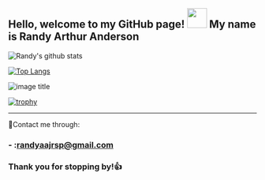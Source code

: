 ## Hello, welcome to my GitHub page! <img src="https://media.giphy.com/media/EyNKj9eV7PYys/giphy.gif" width="40px"> My name is Randy Arthur Anderson
![Randy's github stats](https://github-readme-stats.vercel.app/api?username=randyaajr&show_icons=true&theme=dark)

[![Top Langs](https://github-readme-stats.vercel.app/api/top-langs/?username=randyaajr&layout=compact&theme=dark)](https://github.com/anuraghazra/github-readme-stats)


![image title](https://rushter.com/counter.svg)

[![trophy](https://github-profile-trophy.vercel.app/?username=randyaajr&theme=onedark)](https://github.com/ryo-ma/github-profile-trophy)


___
:mag_right:Contact me through:

### - :randyaajrsp@gmail.com
### Thank you for stopping by!👍